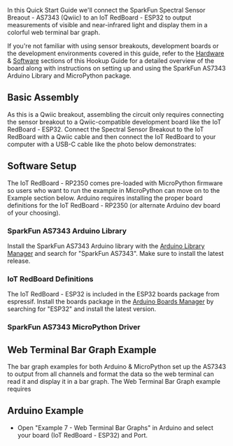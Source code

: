 In this Quick Start Guide we'll connect the SparkFun Spectral Sensor Breaout - AS7343 (Qwiic) to an IoT RedBoard - ESP32 to output measurements of visible and near-infrared light and display them in a colorful web terminal bar graph.

If you're not familiar with using sensor breakouts, development boards or the development environments covered in this guide, refer to the [Hardware](./hardware_overview.md) & [Software]() sections of this Hookup Guide for a detailed overview of the board along with instructions on setting up and using the SparkFun AS7343 Arduino Library and MicroPython package.

## Basic Assembly

As this is a Qwiic breakout, assembling the circuit only requires connecting the sensor breakout to a Qwiic-compatible development board like the IoT RedBoard - ESP32. Connect the Spectral Sensor Breakout to the IoT RedBoard with a Qwiic cable and then connect the IoT RedBoard to your computer with a USB-C cable like the photo below demonstrates:



## Software Setup

The IoT RedBoard - RP2350 comes pre-loaded with MicroPython firmware so users who want to run the example in MicroPython can move on to the Example section below. Arduino requires installing the proper board definitions for the IoT RedBoard - RP2350 (or alternate Arduino dev board of your choosing).

### SparkFun AS7343 Arduino Library

Install the SparkFun AS7343 Arduino library with the [Arduino Library Manager](https://docs.arduino.cc/software/ide-v1/tutorials/installing-libraries/) and search for "SparkFun AS7343". Make sure to install the latest release.

### IoT RedBoard Definitions

The IoT RedBoard - ESP32 is included in the ESP32 boards package from espressif. Install the boards package in the [Arduino Boards Manager](https://docs.arduino.cc/software/ide-v2/tutorials/ide-v2-board-manager/) by searching for "ESP32" and install the latest version.

### SparkFun AS7343 MicroPython Driver



## Web Terminal Bar Graph Example

The bar graph examples for both Arduino & MicroPython set up the AS7343 to output from all channels and format the data so the web terminal can read it and display it in a bar graph. The Web Terminal Bar Graph example requires 

## Arduino Example

* Open "Example 7 - Web Terminal Bar Graphs" in Arduino and select your board (IoT RedBoard - ESP32) and Port.